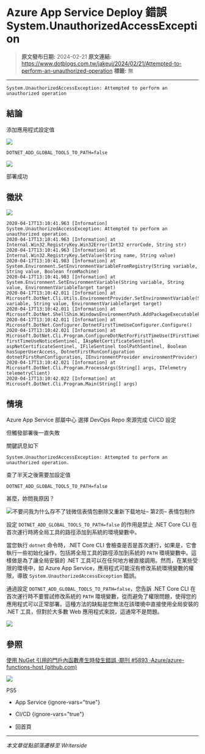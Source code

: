 # Azure App Service Deploy 錯誤 System.UnauthorizedAccessException

> **原文發布日期:** 2024-02-21
> **原文連結:** https://www.dotblogs.com.tw/jakeuj/2024/02/21/Attempted-to-perform-an-unauthorized-operation
> **標籤:** 無

---

`System.UnauthorizedAccessException: Attempted to perform an unauthorized operation`

## 結論

添加應用程式設定值

![](https://dotblogsfile.blob.core.windows.net/user/小小朱/cd613192-6c2b-45b8-8e5e-30fec9cd8570/1708499037.png.png)

`DOTNET_ADD_GLOBAL_TOOLS_TO_PATH=false`

![](https://dotblogsfile.blob.core.windows.net/user/小小朱/cd613192-6c2b-45b8-8e5e-30fec9cd8570/1708499419.png.png)

部署成功

## 徵狀

![](https://dotblogsfile.blob.core.windows.net/user/小小朱/cd613192-6c2b-45b8-8e5e-30fec9cd8570/1708499789.png.png)

```
2020-04-17T13:10:41.963 [Information] System.UnauthorizedAccessException: Attempted to perform an unauthorized operation.
2020-04-17T13:10:41.963 [Information] at Internal.Win32.RegistryKey.Win32Error(Int32 errorCode, String str)
2020-04-17T13:10:41.963 [Information] at Internal.Win32.RegistryKey.SetValue(String name, String value)
2020-04-17T13:10:41.983 [Information] at System.Environment.SetEnvironmentVariableFromRegistry(String variable, String value, Boolean fromMachine)
2020-04-17T13:10:41.983 [Information] at System.Environment.SetEnvironmentVariable(String variable, String value, EnvironmentVariableTarget target)
2020-04-17T13:10:42.011 [Information] at Microsoft.DotNet.Cli.Utils.EnvironmentProvider.SetEnvironmentVariable(String variable, String value, EnvironmentVariableTarget target)
2020-04-17T13:10:42.011 [Information] at Microsoft.DotNet.ShellShim.WindowsEnvironmentPath.AddPackageExecutablePathToUserPath()
2020-04-17T13:10:42.011 [Information] at Microsoft.DotNet.Configurer.DotnetFirstTimeUseConfigurer.Configure()
2020-04-17T13:10:42.021 [Information] at Microsoft.DotNet.Cli.Program.ConfigureDotNetForFirstTimeUse(IFirstTimeUseNoticeSentinel firstTimeUseNoticeSentinel, IAspNetCertificateSentinel aspNetCertificateSentinel, IFileSentinel toolPathSentinel, Boolean hasSuperUserAccess, DotnetFirstRunConfiguration dotnetFirstRunConfiguration, IEnvironmentProvider environmentProvider)
2020-04-17T13:10:42.021 [Information] at Microsoft.DotNet.Cli.Program.ProcessArgs(String[] args, ITelemetry telemetryClient)
2020-04-17T13:10:42.022 [Information] at Microsoft.DotNet.Cli.Program.Main(String[] args)
```

## 情境

Azure App Service 部屬中心 選擇 DevOps Repo 來源完成 CI/CD 設定

但觸發部署後一直失敗

關鍵訊息如下

`System.UnauthorizedAccessException: Attempted to perform an unauthorized operation.`

查了半天之後需要加設定值

`DOTNET_ADD_GLOBAL_TOOLS_TO_PATH=false`

甚麼，妳問我原因？

![不要问我为什么存不了钱微信表情包删除又重新下载地址– 第2页– 表情包制作](https://dotblogsfile.blob.core.windows.net/user/小小朱/cd613192-6c2b-45b8-8e5e-30fec9cd8570/1708499282.jpeg.jpeg)

設定 `DOTNET_ADD_GLOBAL_TOOLS_TO_PATH=false` 的作用是禁止 .NET Core CLI 在首次運行時將全局工具的路徑添加到系統的環境變數中。

當您執行 `dotnet` 命令時，.NET Core CLI 會檢查是否是首次運行，如果是，它會執行一些初始化操作，包括將全局工具的路徑添加到系統的 `PATH` 環境變數中。這樣做是為了讓全局安裝的 .NET 工具可以在任何地方被直接調用。然而，在某些受限的環境中，如 Azure App Service，應用程式可能沒有修改系統環境變數的權限，導致 `System.UnauthorizedAccessException` 錯誤。

通過設定 `DOTNET_ADD_GLOBAL_TOOLS_TO_PATH=false`，您告訴 .NET Core CLI 在首次運行時不要嘗試修改系統的 `PATH` 環境變數，從而避免了權限問題，使得您的應用程式可以正常部署。這種方法的缺點是您無法在該環境中直接使用全局安裝的 .NET 工具，但對於大多數 Web 應用程式來說，這通常不是問題。

![](https://dotblogsfile.blob.core.windows.net/user/小小朱/cd613192-6c2b-45b8-8e5e-30fec9cd8570/1708500252.png.png)

## 參照

[使用 NuGet 引用的門戶內函數產生時發生錯誤 ·期刊 #5893 ·Azure/azure-functions-host (github.com)](https://github.com/Azure/azure-functions-host/issues/5893)

![](https://card.psnprofiles.com/1/jakeuj.png)

PS5

* App Service
{ignore-vars="true"}
* CI/CD
{ignore-vars="true"}

* 回首頁

---

*本文章從點部落遷移至 Writerside*
